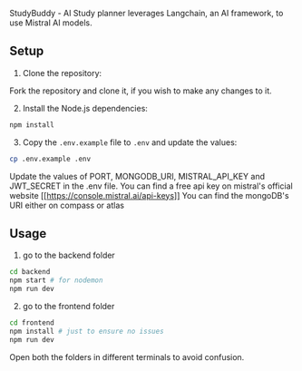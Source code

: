 StudyBuddy - AI Study planner leverages Langchain, an AI framework, to use Mistral AI models.

## Setup

1. Clone the repository:

Fork the repository and clone it, if you wish to make any changes to it.

2. Install the Node.js dependencies:

```bash
npm install
```

3. Copy the `.env.example` file to `.env` and update the values:

```bash
cp .env.example .env
```

Update the values of PORT, MONGODB_URI, MISTRAL_API_KEY and JWT_SECRET in the .env file.
You can find a free api key on mistral's official website [[https://console.mistral.ai/api-keys]]
You can find the mongoDB's URI either on compass or atlas

## Usage

1. go to the backend folder

```bash
cd backend
npm start # for nodemon
npm run dev
```

2. go to the frontend folder

```bash
cd frontend
npm install # just to ensure no issues
npm run dev
```

Open both the folders in different terminals to avoid confusion.
